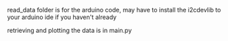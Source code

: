 read_data folder is for the arduino code, may have to install the i2cdevlib to your arduino ide if you haven't already

retrieving and plotting the data is in main.py